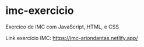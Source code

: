 # imc-exercicio
 Exercíco de IMC com JavaScript, HTML, e CSS

Link exercício IMC: https://imc-ariondantas.netlify.app/
